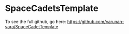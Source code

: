 # SpaceCadetsTemplate
To see the full github, go here:
https://github.com/varunan-vara/SpaceCadetTemplate
